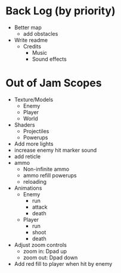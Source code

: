# Back Log (by priority)
- Better map
  - add obstacles 
- Write readme
  - Credits
    - Music
    - Sound effects

# Out of Jam Scopes
- Texture/Models
  - Enemy
  - Player
  - World
- Shaders
  - Projectiles
  - Powerups
- Add more lights
- increase enemy hit marker sound
- add reticle
- ammo
  - Non-infinite ammo
  - ammo refill powerups
  - reloading
- Animations
  - Enemy 
    - run
    - attack
    - death
  - Player
    - run
    - shoot
    - death
- Adjust zoom controls
  - zoom in: Dpad up
  - zoom out: Dpad down
- Add red fill to player when hit by enemy